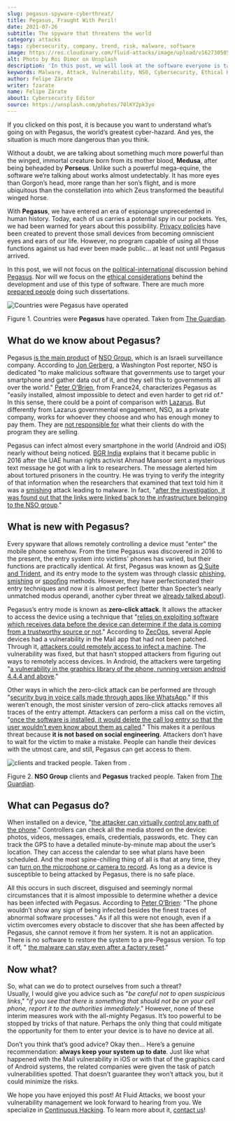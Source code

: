 ```yaml
---
slug: pegasus-spyware-cyberthreat/
title: Pegasus, Fraught With Peril!
date: 2021-07-26
subtitle: The spyware that threatens the world
category: attacks
tags: cybersecurity, company, trend, risk, malware, software
image: https://res.cloudinary.com/fluid-attacks/image/upload/v1627305052/blog/pegasus-spyware-cyberthreat/cover-pegasus_blxx6i.webp
alt: Photo by Roi Dimor on Unsplash
description: 'In this post, we will look at the software everyone is talking about: Pegasus.'
keywords: Malware, Attack, Vulnerability, NSO, Cybersecurity, Ethical Hacking, Pegasus, Pentesting
author: Felipe Zárate
writer: fzarate
name: Felipe Zárate
about1: Cybersecurity Editor
source: https://unsplash.com/photos/70lKY2pk3yo
---
```


If you clicked on this post, it is because you want to understand what’s
going on with Pegasus, the world’s greatest cyber-hazard. And yes, the
situation is much more dangerous than you think.

Without a doubt, we are talking about something much more powerful than
the winged, immortal creature born from its mother blood, **Medusa**,
after being beheaded by **Perseus**. Unlike such a powerful mega-equine,
the software we’re talking about works almost undetectably. It has more
eyes than Gorgon’s head, more range than her son’s flight, and is more
ubiquitous than the constellation into which Zeus transformed the
beautiful winged horse.

With **Pegasus**, we have entered an era of espionage unprecedented in
human history. Today, each of us carries a potential spy in our pockets.
Yes, we had been warned for years about this possibility. [Privacy
policies](../gdpr-compliance/) have been created to prevent those small
devices from becoming omniscient eyes and ears of our life. However, no
program capable of using all those functions against us had ever been
made public… at least not until Pegasus arrived.

In this post, we will not focus on the
[political-international](https://www.washingtonpost.com/investigations/interactive/2021/nso-spyware-pegasus-cellphones/)
discussion behind
[Pegasus](https://www.nsogroup.com/Newses/following-the-publication-of-the-recent-article-by-forbidden-stories-we-wanted-to-directly-address-the-false-accusations-and-misleading-allegations-presented-there/).
Nor will we focus on the [ethical
considerations](https://www.theguardian.com/world/2021/jul/18/revealed-leak-uncovers-global-abuse-of-cyber-surveillance-weapon-nso-group-pegasus)
behind the development and use of this type of software. There are much
more [prepared
people](https://forbiddenstories.org/pegasus-the-new-global-weapon-for-silencing-journalists/)
doing such dissertations.

<div class="imgblock">

![Countries were Pegasus have operated](https://res.cloudinary.com/fluid-attacks/image/upload/v1627306731/blog/pegasus-spyware-cyberthreat/countries-pegasus_pkprvc.webp)

<div class="title">

Figure 1. Countries were **Pegasus** have operated. Taken from
[The Guardian](https://www.theguardian.com/news/video/2021/jul/19/pegasus-the-spyware-technology-that-threatens-democracy-video).

</div>

</div>

## What do we know about Pegasus?

Pegasus [is the main
product](https://www.theguardian.com/news/2021/jul/18/what-is-pegasus-spyware-and-how-does-it-hack-phones)
of [NSO Group](https://www.nsogroup.com/about-us/), which is an Israeli
surveillance company. According to [Jon
Gerberg](https://www.washingtonpost.com/investigations/interactive/2021/nso-spyware-pegasus-cellphones/),
a Washington Post reporter, NSO is dedicated "to make malicious software
that governments use to target your smartphone and gather data out of
it, and they sell this to governments all over the world." [Peter
O’Brien](https://www.france24.com/en/video/20210719-pegasus-spyware-how-does-it-work),
from France24, characterizes Pegasus as "easily installed, almost
impossible to detect and even harder to get rid of." In this sense,
there could be a point of comparison with
[Lazarus](../lazarus-malware-cyberattack/). But differently from Lazarus
governmental engagement, NSO, as a private company, works for whoever
they choose and who has enough money to pay them. They are [not
responsible for](https://www.nsogroup.com/Newses/enough-is-enough/) what
their clients do with the program they are selling.

Pegasus can infect almost every smartphone in the world (Android and
iOS) nearly without being noticed. [BGR
India](https://www.youtube.com/watch?v=opYd4LE0G5U) explains that it
became public in 2016 after the UAE human rights activist Ahmad Mansoor
sent a mysterious text message he got with a link to researchers. The
message alerted him about tortured prisoners in the country. He was
trying to verify the integrity of that information when the researchers
that examined that text told him it was a [smishing](../smishing/)
attack leading to malware. In fact, "[after the investigation, it was
found out that the links were linked back to the infrastructure
belonging to the NSO
group](https://www.youtube.com/watch?v=opYd4LE0G5U)."

## What is new with Pegasus?

Every spyware that allows remotely controlling a device must "enter" the
mobile phone somehow. From the time Pegasus was discovered in 2016 to
the present, the entry system into victims' phones has varied, but their
functions are practically identical. At first, Pegasus was known as [Q
Suite and
Trident](https://www.ndtv.com/india-news/what-is-pegasus-spyware-explained-2489195),
and its entry mode to the system was through classic
[phishing](../phishing/), [smishing](../smishing/) or
[spoofing](../spoofing/) methods. However, they have perfectionated
their entry techniques and now it is almost perfect (better than
Specter’s nearly unmatched modus operandi, another cyber threat we
[already talked about](../spectre/)).

Pegasus’s entry mode is known as **zero-click attack**. It allows the
attacker to access the device using a technique that "[relies on
exploiting software which receives data before the device can determine
if the data is coming from a trustworthy source or
not](https://www.youtube.com/watch?v=opYd4LE0G5U)." According to
[ZecOps](https://www.zdnet.com/article/apple-investigating-report-of-a-new-ios-exploit-being-used-in-the-wild/),
several Apple devices had a vulnerability in the Mail app that had not
been patched. Through it, [attackers could remotely access to infect a
machine](https://indianexpress.com/article/explained/zero-click-attacks-pegasus-spyware-7411302/).
The vulnerability was fixed, but that hasn’t stopped attackers from
figuring out ways to remotely access devices. In Android, the attackers
were targeting "[a vulnerability in the graphics library of the phone,
running version android 4.4.4 and
above](https://www.youtube.com/watch?v=opYd4LE0G5U)."

<div>
<cta-banner
buttontxt="Read more"
link="/solutions/vulnerability-management/"
title="Get started with Fluid Attacks' Vulnerability Management solution
right now"
/>
</div>

Other ways in which the zero-click attack can be performed are through
"[security bug in voice calls made through apps like
WhatsApp](https://www.youtube.com/watch?v=m2XR3W8QQFM)." If this weren’t
enough, the most sinister version of zero-click attacks removes all
traces of the entry attempt. Attackers can perform a miss call on the
victim, "[once the software is installed, it would delete the call log
entry so that the user wouldn’t even know about them as
called](https://www.youtube.com/watch?v=m2XR3W8QQFM)." This makes it a
perilous threat because **it is not based on social engineering**.
Attackers don’t have to wait for the victim to make a mistake. People
can handle their devices with the utmost care, and still, Pegasus can
get access to them.

<div class="imgblock">

![ clients and  tracked people. Taken from .](https://res.cloudinary.com/fluid-attacks/image/upload/v1627306951/blog/pegasus-spyware-cyberthreat/nso-clients-and-tracked-people_d2kl80.webp)

<div class="title">

Figure 2. **NSO Group** clients and **Pegasus** tracked people. Taken from
[The Guardian](https://www.theguardian.com/news/video/2021/jul/19/pegasus-the-spyware-technology-that-threatens-democracy-video).

</div>

</div>

## What can Pegasus do?

When installed on a device, "[the attacker can virtually control any
path of the phone](https://www.youtube.com/watch?v=m2XR3W8QQFM)."
Controllers can check all the media stored on the device: photos,
videos, messages, emails, credentials, passwords, etc. They can track
the GPS to have a detailed minute-by-minute map about the user’s
location. They can access the calendar to see what plans have been
scheduled. And the most spine-chilling thing of all is that at any time,
they can [turn on the microphone or camera to
record](https://www.france24.com/en/video/20210719-pegasus-spyware-how-does-it-work).
As long as a device is susceptible to being attacked by Pegasus, there
is no safe place.

All this occurs in such discreet, disguised and seemingly normal
circumstances that it is almost impossible to determine whether a device
has been infected with Pegasus. According to [Peter
O’Brien](https://www.france24.com/en/video/20210719-pegasus-spyware-how-does-it-work):
"The phone wouldn’t show any sign of being infected besides the finest
traces of abnormal software processes." As if all this were not enough,
even if a victim overcomes every obstacle to discover that she has been
affected by Pegasus, she cannot remove it from her system. It is not an
application. There is no software to restore the system to a pre-Pegasus
version. To top it off, " [the malware can stay even after a factory
reset](https://www.france24.com/en/video/20210719-pegasus-spyware-how-does-it-work)."

## Now what?

So, what can we do to protect ourselves from such a threat?\
Usually, I would give you advice such as "*be careful not to open
suspicious links*," "*if you see that there is something that should not
be on your cell phone, report it to the authorities immediately*."
However, none of these interim measures work with the all-mighty
Pegasus. It’s too powerful to be stopped by tricks of that nature.
Perhaps the only thing that could mitigate the opportunity for them to
enter your device is to have no device at all.

Don’t you think that’s good advice?
Okay then…​ Here’s a genuine recommendation: **always keep your system
up to date**. Just like what happened with the Mail vulnerability in iOS or
with that of the graphics card of Android systems, the related companies
were given the task of patch vulnerabilities spotted. That doesn’t
guarantee they won’t attack you, but it could minimize the risks.

We hope you have enjoyed this post!
At Fluid Attacks,
we boost your vulnerability management we look forward to hearing from you.
We specialize in [Continuous Hacking](../../services/continuous-hacking/).
To learn more about it,
[contact us](../../contact-us/)!
